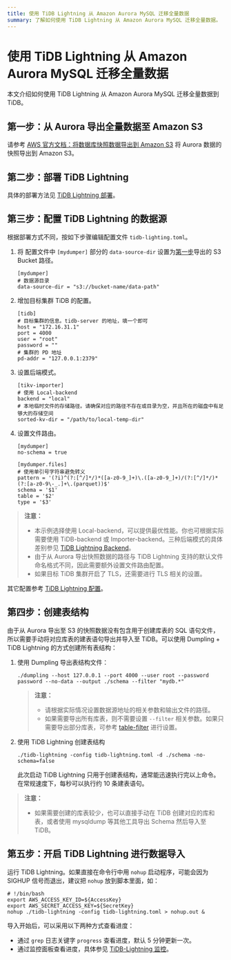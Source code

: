 ```yaml
---
title: 使用 TiDB Lightning 从 Amazon Aurora MySQL 迁移全量数据
summary: 了解如何使用 TiDB Lightning 从 Amazon Aurora MySQL 迁移全量数据。
---
```


# 使用 TiDB Lightning 从 Amazon Aurora MySQL 迁移全量数据

本文介绍如何使用 TiDB Lightning 从 Amazon Aurora MySQL 迁移全量数据到 TiDB。

## 第一步：从 Aurora 导出全量数据至 Amazon S3

请参考 [AWS 官方文档：将数据库快照数据导出到 Amazon S3](https://docs.aws.amazon.com/zh_cn/AmazonRDS/latest/AuroraUserGuide/USER_ExportSnapshot.html) 将 Aurora 数据的快照导出到 Amazon S3。

## 第二步：部署 TiDB Lightning

具体的部署方法见 [TiDB Lightning 部署](/tidb-lightning/deploy-tidb-lightning.md)。

## 第三步：配置 TiDB Lightning 的数据源

根据部署方式不同，按如下步骤编辑配置文件 `tidb-lighting.toml`。

1. 将 配置文件中 `[mydumper]` 部分的 `data-source-dir` 设置为[第一步](#第一步从-aurora-导出全量数据至-amazon-s3)导出的 S3 Bucket 路径。

    ```
    [mydumper]
    # 数据源目录
    data-source-dir = "s3://bucket-name/data-path"
    ```

2. 增加目标集群 TiDB 的配置。

    ```
    [tidb]
    # 目标集群的信息。tidb-server 的地址，填一个即可
    host = "172.16.31.1"
    port = 4000
    user = "root"
    password = ""
    # 集群的 PD 地址
    pd-addr = "127.0.0.1:2379"
    ```

3. 设置后端模式。

    ```
    [tikv-importer]
    # 使用 Local-backend
    backend = "local"
    # 本地临时文件的存储路径。请确保对应的路径不存在或目录为空，并且所在的磁盘中有足够大的存储空间
    sorted-kv-dir = "/path/to/local-temp-dir"
    ```

4. 设置文件路由。

    ```
    [mydumper]
    no-schema = true

    [mydumper.files]
    # 使用单引号字符串避免转义
    pattern = '(?i)^(?:[^/]*/)*([a-z0-9_]+)\.([a-z0-9_]+)/(?:[^/]*/)*(?:[a-z0-9\-_.]+\.(parquet))$'
    schema = '$1'
    table = '$2'
    type = '$3'
    ```

> **注意：**
> 
> - 本示例选择使用 Local-backend，可以提供最优性能。你也可根据实际需要使用 TiDB-backend 或 Importer-backend。三种后端模式的具体差别参见 [TiDB Lightning Backend](/tidb-lightning/tidb-lightning-backends.md)。
> - 由于从 Aurora 导出快照数据的路径与 TiDB Lightning 支持的默认文件命名格式不同，因此需要额外设置文件路由配置。
> - 如果目标 TiDB 集群开启了 TLS，还需要进行 TLS 相关的设置。

其它配置参考 [TiDB Lightning 配置](/tidb-lightning/tidb-lightning-configuration.md)。

## 第四步：创建表结构

由于从 Aurora 导出至 S3 的快照数据没有包含用于创建库表的 SQL 语句文件，所以需要手动将对应库表的建表语句导出并导入至 TiDB。可以使用 Dumpling + TiDB Lightning 的方式创建所有表结构：

1. 使用 Dumpling 导出表结构文件：

    ```
    ./dumpling --host 127.0.0.1 --port 4000 --user root --password password --no-data --output ./schema --filter "mydb.*"
    ```

    > **注意：**
    > 
    > - 请根据实际情况设置数据源地址的相关参数和输出文件的路径。
    > - 如果需要导出所有库表，则不需要设置 `--filter` 相关参数。如果只需要导出部分库表，可参考 [table-filter](https://github.com/pingcap/tidb-tools/blob/master/pkg/table-filter/README.md) 进行设置。

2. 使用 TiDB Lightning 创建表结构

    ```
    ./tidb-lightning -config tidb-lightning.toml -d ./schema -no-schema=false 
    ```

    此次启动 TiDB Lightning 只用于创建表结构，通常能迅速执行完以上命令。在常规速度下，每秒可以执行约 10 条建表语句。

> **注意：**
> 
> - 如果需要创建的库表较少，也可以直接手动在 TiDB 创建对应的库和表，或者使用 mysqldump 等其他工具导出 Schema 然后导入至 TiDB。

## 第五步：开启 TiDB Lightning 进行数据导入

运行 TiDB Lightning。如果直接在命令行中用 `nohup` 启动程序，可能会因为 SIGHUP 信号而退出，建议把 `nohup` 放到脚本里面，如：

```
# !/bin/bash
export AWS_ACCESS_KEY_ID=${AccessKey}
export AWS_SECRET_ACCESS_KEY=${SecretKey}
nohup ./tidb-lightning -config tidb-lightning.toml > nohup.out &
```

导入开始后，可以采用以下两种方式查看进度：

- 通过 `grep` 日志关键字 `progress` 查看进度，默认 5 分钟更新一次。
- 通过监控面板查看进度，具体参见 [TiDB-Lightning 监控](/tidb-lightning/monitor-tidb-lightning.md)。
